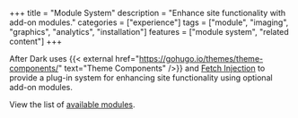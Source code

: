 +++
title = "Module System"
description = "Enhance site functionality with add-on modules."
categories = ["experience"]
tags = ["module", "imaging", "graphics", "analytics", "installation"]
features = ["module system", "related content"]
+++

After Dark uses {{< external href="https://gohugo.io/themes/theme-components/" text="Theme Components" />}} and [Fetch Injection](../fetch-injection/) to provide a plug-in system for enhancing site functionality using optional add-on modules.

View the list of [available modules](/module/).
